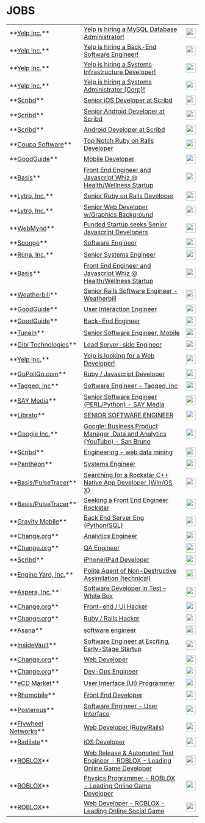 # JOBS
<table><tr><td>**<a title='Go to http://www.yelp.com homepage' href='http://www.yelp.com'>Yelp Inc.</a>**</td><td><a id='1' title='Go to Yelp is hiring a MySQL Database Administrator! description' href='http://jobs.github.com/positions/cdd6cad4-8711-11e0-9668-c7f7e5dcc428'>Yelp is hiring a MySQL Database Administrator!</a></td><td><img src='http://github-jobs.s3.amazonaws.com/c93db906-8711-11e0-866f-9da052247db1.jpg' height='25'></td></tr>
<tr><td>**<a title='Go to http://www.yelp.com homepage' href='http://www.yelp.com'>Yelp Inc.</a>**</td><td><a id='2' title='Go to Yelp is hiring a Back-End Software Engineer! description' href='http://jobs.github.com/positions/740ea3fa-8711-11e0-8c06-2ab8b509b251'>Yelp is hiring a Back-End Software Engineer!</a></td><td><img src='http://github-jobs.s3.amazonaws.com/6b8204de-8711-11e0-85e8-355390698dbe.jpg' height='25'></td></tr>
<tr><td>**<a title='Go to http://www.yelp.com homepage' href='http://www.yelp.com'>Yelp Inc.</a>**</td><td><a id='3' title='Go to Yelp is hiring a Systems Infrastructure Developer! description' href='http://jobs.github.com/positions/eb57d7ac-8710-11e0-9931-70fb2ebcf679'>Yelp is hiring a Systems Infrastructure Developer!</a></td><td><img src='http://github-jobs.s3.amazonaws.com/e0f9b1c2-8710-11e0-9808-9d522ca7d1c7.jpg' height='25'></td></tr>
<tr><td>**<a title='Go to http://www.yelp.com homepage' href='http://www.yelp.com'>Yelp Inc.</a>**</td><td><a id='4' title='Go to Yelp is hiring a Systems Administrator (Corp)! description' href='http://jobs.github.com/positions/6e7605ce-8710-11e0-9211-3bdc458c80be'>Yelp is hiring a Systems Administrator (Corp)!</a></td><td><img src='http://github-jobs.s3.amazonaws.com/666a4a66-8710-11e0-8fea-7b3c606b451f.jpg' height='25'></td></tr>
<tr><td>**<a title='Go to http://www.scribd.com/jobs homepage' href='http://www.scribd.com/jobs'>Scribd</a>**</td><td><a id='5' title='Go to Senior iOS Developer at Scribd description' href='http://jobs.github.com/positions/28511228-6f7d-11e0-8686-ed42875843a3'>Senior iOS Developer at Scribd</a></td><td><img src='http://github-jobs.s3.amazonaws.com/fa2f5c9c-6f7c-11e0-974c-824e7f27816f.jpg' height='25'></td></tr>
<tr><td>**<a title='Go to http://www.scribd.com/jobs homepage' href='http://www.scribd.com/jobs'>Scribd</a>**</td><td><a id='6' title='Go to Senior Android Developer at Scribd description' href='http://jobs.github.com/positions/effaea4c-6f7d-11e0-9dcd-6c523a205543'>Senior Android Developer at Scribd</a></td><td><img src='http://github-jobs.s3.amazonaws.com/b0f92052-6f7d-11e0-92d1-e0e21a43e6af.jpg' height='25'></td></tr>
<tr><td>**<a title='Go to http://www.scribd.com/jobs/39 homepage' href='http://www.scribd.com/jobs/39'>Scribd</a>**</td><td><a id='7' title='Go to Android Developer at Scribd description' href='http://jobs.github.com/positions/4db718de-6f7b-11e0-9fea-9bf36b611995'>Android Developer at Scribd</a></td><td><img src='http://github-jobs.s3.amazonaws.com/44d9696a-6f7b-11e0-95e8-8b8d0ea8f428.jpg' height='25'></td></tr>
<tr><td>**<a title='Go to http://coupa.com homepage' href='http://coupa.com'>Coupa Software</a>**</td><td><a id='8' title='Go to Top Notch Ruby on Rails Developer description' href='http://jobs.github.com/positions/d18ba470-86f7-11e0-97b4-eb8d3bdb5892'>Top Notch Ruby on Rails Developer</a></td><td><img src='http://github-jobs.s3.amazonaws.com/beef4ea2-86f7-11e0-9c42-2cb7869ba682.png' height='25'></td></tr>
<tr><td>**<a title='Go to http://GoodGuide.com homepage' href='http://GoodGuide.com'>GoodGuide</a>**</td><td><a id='9' title='Go to Mobile Developer description' href='http://jobs.github.com/positions/9c29000c-86f7-11e0-9d86-0f5632dc78a7'>Mobile Developer</a></td><td><img src='' height='25'></td></tr>
<tr><td>**<a title='Go to http://www.mybasis.com homepage' href='http://www.mybasis.com'>Basis</a>**</td><td><a id='10' title='Go to Front End Engineer and Javascript Whiz @ Health/Wellness Startup description' href='http://jobs.github.com/positions/53d7f6fc-86f5-11e0-9a11-9bf9d64c449c'>Front End Engineer and Javascript Whiz @ Health/Wellness Startup</a></td><td><img src='http://github-jobs.s3.amazonaws.com/afbf3dca-86f2-11e0-8794-e1f32a51d727.jpg' height='25'></td></tr>
<tr><td>**<a title='Go to http://lytro.com homepage' href='http://lytro.com'>Lytro, Inc.</a>**</td><td><a id='11' title='Go to Senior Ruby on Rails Developer description' href='http://jobs.github.com/positions/e9605982-8667-11e0-91fc-0c1fc9da584b'>Senior Ruby on Rails Developer</a></td><td><img src='' height='25'></td></tr>
<tr><td>**<a title='Go to http://lytro.com homepage' href='http://lytro.com'>Lytro, Inc.</a>**</td><td><a id='12' title='Go to Senior Web Developer w/Graphics Background description' href='http://jobs.github.com/positions/406ecff4-8665-11e0-8536-8b5819d3c4a4'>Senior Web Developer w/Graphics Background</a></td><td><img src='' height='25'></td></tr>
<tr><td>**<a title='Go to http://www.webmynd.com/jobs homepage' href='http://www.webmynd.com/jobs'>WebMynd</a>**</td><td><a id='13' title='Go to Funded Startup seeks Senior Javascript Developers description' href='http://jobs.github.com/positions/7acff2e0-865b-11e0-92aa-ca6e8105a54f'>Funded Startup seeks Senior Javascript Developers</a></td><td><img src='http://github-jobs.s3.amazonaws.com/71d169bc-865b-11e0-93f8-0b6297d895ab.png' height='25'></td></tr>
<tr><td>**<a title='Go to http://getsponge.com homepage' href='http://getsponge.com'>Sponge</a>**</td><td><a id='14' title='Go to Software Engineer description' href='http://jobs.github.com/positions/7b5cd94a-863c-11e0-8ff6-3fa207e47970'>Software Engineer</a></td><td><img src='http://github-jobs.s3.amazonaws.com/43197a84-863c-11e0-870d-46d0ca955979.png' height='25'></td></tr>
<tr><td>**<a title='Go to http://www.runa.com homepage' href='http://www.runa.com'>Runa, Inc.</a>**</td><td><a id='15' title='Go to Senior Systems Engineer description' href='http://jobs.github.com/positions/98cf8c38-84da-11e0-8006-ce3c800d7e04'>Senior Systems Engineer</a></td><td><img src='http://github-jobs.s3.amazonaws.com/22cc1178-84da-11e0-8854-a3500197a6fd.png' height='25'></td></tr>
<tr><td>**<a title='Go to http://www.mybasis.com homepage' href='http://www.mybasis.com'>Basis</a>**</td><td><a id='16' title='Go to Front End Engineer and Javascript Whiz @ Health/Wellness Startup description' href='http://jobs.github.com/positions/b6230760-5730-11e0-8597-8afc828c8cd8'>Front End Engineer and Javascript Whiz @ Health/Wellness Startup</a></td><td><img src='http://github-jobs.s3.amazonaws.com/a84352c6-5730-11e0-93d7-0ec1fdaceebd.png' height='25'></td></tr>
<tr><td>**<a title='Go to http://www.weatherbill.com homepage' href='http://www.weatherbill.com'>Weatherbill</a>**</td><td><a id='17' title='Go to Senior Rails Software Engineer - Weatherbill description' href='http://jobs.github.com/positions/a1d4ef04-8335-11e0-8f75-59fb45c37e1f'>Senior Rails Software Engineer - Weatherbill</a></td><td><img src='http://github-jobs.s3.amazonaws.com/fa7dfa30-8333-11e0-9be1-1178965734ac.png' height='25'></td></tr>
<tr><td>**<a title='Go to http://GoodGuide.com homepage' href='http://GoodGuide.com'>GoodGuide</a>**</td><td><a id='18' title='Go to User Interaction Engineer description' href='http://jobs.github.com/positions/f24a1956-830c-11e0-97e4-5d91c82e2b24'>User Interaction Engineer</a></td><td><img src='' height='25'></td></tr>
<tr><td>**<a title='Go to http://GoodGuide.com homepage' href='http://GoodGuide.com'>GoodGuide</a>**</td><td><a id='19' title='Go to Back-End Engineer description' href='http://jobs.github.com/positions/bfa13e9a-830b-11e0-980a-b8aa63c1d5b8'>Back-End Engineer</a></td><td><img src='' height='25'></td></tr>
<tr><td>**<a title='Go to http://www.tunein.com homepage' href='http://www.tunein.com'>TuneIn</a>**</td><td><a id='20' title='Go to Senior Software Engineer, Mobile description' href='http://jobs.github.com/positions/14b3b1ba-823f-11e0-9a3a-842a474a7128'>Senior Software Engineer, Mobile</a></td><td><img src='http://github-jobs.s3.amazonaws.com/76eac388-823e-11e0-9498-4035f8006645.png' height='25'></td></tr>
<tr><td>**<a title='Go to http://www.gibitechnologies.com homepage' href='http://www.gibitechnologies.com'>Gibi Technologies</a>**</td><td><a id='21' title='Go to Lead Server-side Engineer description' href='http://jobs.github.com/positions/f7e98a1c-81a5-11e0-9bbd-d41b799800d7'>Lead Server-side Engineer</a></td><td><img src='http://github-jobs.s3.amazonaws.com/f3886bf0-81a5-11e0-9b7b-645ec1b92902.png' height='25'></td></tr>
<tr><td>**<a title='Go to http://www.yelp.com homepage' href='http://www.yelp.com'>Yelp Inc.</a>**</td><td><a id='22' title='Go to Yelp is looking for a Web Developer! description' href='http://jobs.github.com/positions/efa15e9a-8194-11e0-8d0d-facdade213af'>Yelp is looking for a Web Developer!</a></td><td><img src='http://github-jobs.s3.amazonaws.com/8df9371c-8194-11e0-988d-d557f166157b.jpg' height='25'></td></tr>
<tr><td>**<a title='Go to http://gopollgo.com homepage' href='http://gopollgo.com'>GoPollGo.com</a>**</td><td><a id='23' title='Go to Ruby / Javascript Developer description' href='http://jobs.github.com/positions/4f9f67ba-7ebb-11e0-8e09-c2fae0995f77'>Ruby / Javascript Developer</a></td><td><img src='http://github-jobs.s3.amazonaws.com/1843309e-7ebb-11e0-90be-b5b4e0159250.png' height='25'></td></tr>
<tr><td>**<a title='Go to http://www.tagged.com homepage' href='http://www.tagged.com'>Tagged, Inc</a>**</td><td><a id='24' title='Go to Software Engineer - Tagged, Inc description' href='http://jobs.github.com/positions/d5212a52-7d9b-11e0-86da-c8c5811fba2d'>Software Engineer - Tagged, Inc</a></td><td><img src='http://github-jobs.s3.amazonaws.com/afcd1e28-7d9b-11e0-826c-c5362f7947d8.png' height='25'></td></tr>
<tr><td>**<a title='Go to http://www.saymedia.com homepage' href='http://www.saymedia.com'>SAY Media</a>**</td><td><a id='25' title='Go to Senior Software Engineer (PERL/Python) - SAY Media description' href='http://jobs.github.com/positions/67790c02-7d98-11e0-8435-9837a27610b3'>Senior Software Engineer (PERL/Python) - SAY Media</a></td><td><img src='http://github-jobs.s3.amazonaws.com/5d910712-7d98-11e0-9ef9-54d211bf86dd.jpg' height='25'></td></tr>
<tr><td>**<a title='Go to http://www.librato.com homepage' href='http://www.librato.com'>Librato</a>**</td><td><a id='26' title='Go to SENIOR SOFTWARE ENGINEER   description' href='http://jobs.github.com/positions/9ddb5ec8-7cc9-11e0-883b-a7a51bfd5381'>SENIOR SOFTWARE ENGINEER  </a></td><td><img src='' height='25'></td></tr>
<tr><td>**<a title='Go to  homepage' href=''>Google Inc.</a>**</td><td><a id='27' title='Go to Google: Business Product Manager, Data and Analytics (YouTube) - San Bruno description' href='http://jobs.github.com/positions/8809df44-7c2d-11e0-87aa-bae64111cd2f'>Google: Business Product Manager, Data and Analytics (YouTube) - San Bruno</a></td><td><img src='' height='25'></td></tr>
<tr><td>**<a title='Go to http://www.scribd.com/jobs/39 homepage' href='http://www.scribd.com/jobs/39'>Scribd</a>**</td><td><a id='28' title='Go to Engineering - web data mining  description' href='http://jobs.github.com/positions/f733d61e-7bff-11e0-851f-0b48539cd277'>Engineering - web data mining </a></td><td><img src='http://github-jobs.s3.amazonaws.com/ca749f78-7bff-11e0-87b2-aebb822175b8.jpg' height='25'></td></tr>
<tr><td>**<a title='Go to http://getpantheon.com homepage' href='http://getpantheon.com'>Pantheon</a>**</td><td><a id='29' title='Go to Systems Engineer description' href='http://jobs.github.com/positions/a25f94c8-7a71-11e0-99ed-e769895346b5'>Systems Engineer</a></td><td><img src='http://github-jobs.s3.amazonaws.com/9a2de58e-7a71-11e0-996d-41c3197578d3.png' height='25'></td></tr>
<tr><td>**<a title='Go to http://www.mybasis.com homepage' href='http://www.mybasis.com'>Basis/PulseTracer</a>**</td><td><a id='30' title='Go to Searching for a Rockstar C++ Native App Developer (Win/OS X) description' href='http://jobs.github.com/positions/c940f224-7b3b-11e0-9ff7-0716a47bffe4'>Searching for a Rockstar C++ Native App Developer (Win/OS X)</a></td><td><img src='http://github-jobs.s3.amazonaws.com/59f7125a-7b3a-11e0-8847-f2f1ec0a922e.jpg' height='25'></td></tr>
<tr><td>**<a title='Go to http://www.mybasis.com homepage' href='http://www.mybasis.com'>Basis/PulseTracer</a>**</td><td><a id='31' title='Go to Seeking a Front End Engineer Rockstar description' href='http://jobs.github.com/positions/22e6e464-7a83-11e0-9283-0ee4d4aa790f'>Seeking a Front End Engineer Rockstar</a></td><td><img src='http://github-jobs.s3.amazonaws.com/f84ac7f2-7a82-11e0-96b8-c388d26e56f7.jpg' height='25'></td></tr>
<tr><td>**<a title='Go to http://www.gravitymobile.com homepage' href='http://www.gravitymobile.com'>Gravity Mobile</a>**</td><td><a id='32' title='Go to Back End Server Eng (Python/SQL) description' href='http://jobs.github.com/positions/ef17958a-7a68-11e0-943a-d41e960d6aaf'>Back End Server Eng (Python/SQL)</a></td><td><img src='http://github-jobs.s3.amazonaws.com/95833fb0-7a68-11e0-80e8-9d39609581c9.jpg' height='25'></td></tr>
<tr><td>**<a title='Go to http://www.change.org homepage' href='http://www.change.org'>Change.org</a>**</td><td><a id='33' title='Go to Analytics Engineer description' href='http://jobs.github.com/positions/72e17d2a-608f-11e0-84fc-fe874f2c0915'>Analytics Engineer</a></td><td><img src='http://github-jobs.s3.amazonaws.com/5ffe0c8c-608f-11e0-96de-55b960d4de06.png' height='25'></td></tr>
<tr><td>**<a title='Go to http://www.change.org homepage' href='http://www.change.org'>Change.org</a>**</td><td><a id='34' title='Go to QA Engineer description' href='http://jobs.github.com/positions/e0baf416-608f-11e0-99a6-1052ecaabfcd'>QA Engineer</a></td><td><img src='http://github-jobs.s3.amazonaws.com/d7ff36ac-608f-11e0-9838-eaf35c186cb1.png' height='25'></td></tr>
<tr><td>**<a title='Go to http://www.scribd.com/jobs/24 homepage' href='http://www.scribd.com/jobs/24'>Scribd</a>**</td><td><a id='35' title='Go to iPhone/iPad Developer  description' href='http://jobs.github.com/positions/f193e07c-782c-11e0-95b5-81c26701399e'>iPhone/iPad Developer </a></td><td><img src='http://github-jobs.s3.amazonaws.com/ce49fe30-782c-11e0-88cf-918c6c337055.gif' height='25'></td></tr>
<tr><td>**<a title='Go to http://www.engineyard.com homepage' href='http://www.engineyard.com'>Engine Yard, Inc.</a>**</td><td><a id='36' title='Go to Polite Agent of Non-Destructive Assimilation (technical) description' href='http://jobs.github.com/positions/07b9b2f6-7813-11e0-8ff3-e0df4e980030'>Polite Agent of Non-Destructive Assimilation (technical)</a></td><td><img src='http://github-jobs.s3.amazonaws.com/ce4e2ff6-7812-11e0-9074-ef096bdef024.png' height='25'></td></tr>
<tr><td>**<a title='Go to http://www.asperasoft.com homepage' href='http://www.asperasoft.com'>Aspera, Inc.</a>**</td><td><a id='37' title='Go to Software Developer in Test – White Box description' href='http://jobs.github.com/positions/03360544-776a-11e0-8025-361d7311c536'>Software Developer in Test – White Box</a></td><td><img src='http://github-jobs.s3.amazonaws.com/de78b2f2-7768-11e0-9bf9-6216c6814218.jpg' height='25'></td></tr>
<tr><td>**<a title='Go to http://www.change.org homepage' href='http://www.change.org'>Change.org</a>**</td><td><a id='38' title='Go to Front-end / UI Hacker description' href='http://jobs.github.com/positions/ba0314ec-5fb9-11e0-9b90-76637940c463'>Front-end / UI Hacker</a></td><td><img src='http://github-jobs.s3.amazonaws.com/b134ac86-5fb9-11e0-9e75-0465ecfeccd9.png' height='25'></td></tr>
<tr><td>**<a title='Go to http://www.change.org homepage' href='http://www.change.org'>Change.org</a>**</td><td><a id='39' title='Go to Ruby / Rails Hacker description' href='http://jobs.github.com/positions/4195eb2e-5fb9-11e0-87ad-e1a78f1e583d'>Ruby / Rails Hacker</a></td><td><img src='http://github-jobs.s3.amazonaws.com/38c08cde-5fb9-11e0-9716-3c225adf6bd4.png' height='25'></td></tr>
<tr><td>**<a title='Go to http://asana.com homepage' href='http://asana.com'>Asana</a>**</td><td><a id='40' title='Go to software engineer description' href='http://jobs.github.com/positions/8a886b3c-76d8-11e0-8d94-bfe574847b77'>software engineer</a></td><td><img src='http://github-jobs.s3.amazonaws.com/709af2ee-76d8-11e0-9456-5ddd3348178e.png' height='25'></td></tr>
<tr><td>**<a title='Go to  homepage' href=''>InsideVault</a>**</td><td><a id='41' title='Go to Software Engineer at Exciting, Early-Stage Startup description' href='http://jobs.github.com/positions/af2481c4-76a6-11e0-96df-cbca0421a3b6'>Software Engineer at Exciting, Early-Stage Startup</a></td><td><img src='http://github-jobs.s3.amazonaws.com/7d6220a6-76a6-11e0-9ffa-124d4f870d51.png' height='25'></td></tr>
<tr><td>**<a title='Go to http://www.change.org homepage' href='http://www.change.org'>Change.org</a>**</td><td><a id='42' title='Go to Web Developer description' href='http://jobs.github.com/positions/9bc050c6-768e-11e0-9eac-ddfcb26448af'>Web Developer</a></td><td><img src='http://github-jobs.s3.amazonaws.com/923e24ce-768e-11e0-9eac-ddfcb26448af.png' height='25'></td></tr>
<tr><td>**<a title='Go to http://www.change.org/ homepage' href='http://www.change.org/'>Change.org</a>**</td><td><a id='43' title='Go to Dev-Ops Engineer description' href='http://jobs.github.com/positions/eb87a416-768d-11e0-948c-1af7488760f8'>Dev-Ops Engineer</a></td><td><img src='http://github-jobs.s3.amazonaws.com/aee68d88-768d-11e0-9c63-4d4f7dc1800c.png' height='25'></td></tr>
<tr><td>**<a title='Go to https://www.ecdmarket.com homepage' href='https://www.ecdmarket.com'>eCD Market</a>**</td><td><a id='44' title='Go to User Interface (UI) Programmer description' href='http://jobs.github.com/positions/8f60adc2-7679-11e0-9780-a89b2310a161'>User Interface (UI) Programmer</a></td><td><img src='http://github-jobs.s3.amazonaws.com/891ff512-7679-11e0-8c1f-4a58a8b1cdd4.jpg' height='25'></td></tr>
<tr><td>**<a title='Go to http://rhomobile.com homepage' href='http://rhomobile.com'>Rhomobile</a>**</td><td><a id='45' title='Go to Front End Developer description' href='http://jobs.github.com/positions/57bef9c2-7611-11e0-991c-cf4fb1ee64d7'>Front End Developer</a></td><td><img src='http://github-jobs.s3.amazonaws.com/4027696a-766c-11e0-843a-f10c8fd02c05.png' height='25'></td></tr>
<tr><td>**<a title='Go to http://posterous.com homepage' href='http://posterous.com'>Posterous</a>**</td><td><a id='46' title='Go to Software Engineer - User Interface description' href='http://jobs.github.com/positions/ef75f4d8-7516-11e0-8f60-b49d29fc56d2'>Software Engineer - User Interface</a></td><td><img src='http://github-jobs.s3.amazonaws.com/e3e93396-7516-11e0-91ac-c2bdb3f56135.png' height='25'></td></tr>
<tr><td>**<a title='Go to http://flywheelnetworks.com homepage' href='http://flywheelnetworks.com'>Flywheel Networks</a>**</td><td><a id='47' title='Go to Web Developer (Ruby/Rails) description' href='http://jobs.github.com/positions/ac150c58-74f1-11e0-82ee-aa6dcb72de69'>Web Developer (Ruby/Rails)</a></td><td><img src='http://github-jobs.s3.amazonaws.com/9fb7c91e-74f1-11e0-9a18-a2d286fe4210.jpg' height='25'></td></tr>
<tr><td>**<a title='Go to http://radiiate.com homepage' href='http://radiiate.com'>Radiiate</a>**</td><td><a id='48' title='Go to iOS Developer description' href='http://jobs.github.com/positions/c3dee96e-730a-11e0-976c-2c25796a9a73'>iOS Developer</a></td><td><img src='http://github-jobs.s3.amazonaws.com/b34a0958-730a-11e0-8857-847765afe41f.jpg' height='25'></td></tr>
<tr><td>**<a title='Go to http://www.ROBLOX.com homepage' href='http://www.ROBLOX.com'>ROBLOX</a>**</td><td><a id='49' title='Go to Web Release & Automated Test Engineer - ROBLOX - Leading Online Game Developer description' href='http://jobs.github.com/positions/3b485bd4-7293-11e0-8148-d5371d34cf45'>Web Release & Automated Test Engineer - ROBLOX - Leading Online Game Developer</a></td><td><img src='http://github-jobs.s3.amazonaws.com/33781304-7293-11e0-9e73-429f5a1e928a.jpg' height='25'></td></tr>
<tr><td>**<a title='Go to http://www.ROBLOX.com homepage' href='http://www.ROBLOX.com'>ROBLOX</a>**</td><td><a id='50' title='Go to Physics Programmer - ROBLOX - Leading Online Game Developer  description' href='http://jobs.github.com/positions/9086d3ce-7292-11e0-8bbc-da7552f86d74'>Physics Programmer - ROBLOX - Leading Online Game Developer </a></td><td><img src='http://github-jobs.s3.amazonaws.com/86a9c4ce-7292-11e0-8178-fdefb64457e4.jpg' height='25'></td></tr>
<tr><td>**<a title='Go to http://www.ROBLOX.com homepage' href='http://www.ROBLOX.com'>ROBLOX</a>**</td><td><a id='51' title='Go to Web Developer - ROBLOX - Leading Online Social Game description' href='http://jobs.github.com/positions/37307776-7292-11e0-9831-fc06793f0921'>Web Developer - ROBLOX - Leading Online Social Game</a></td><td><img src='http://github-jobs.s3.amazonaws.com/2ca3ab16-7292-11e0-9a31-6955effd8d79.jpg' height='25'></td></tr>
<table>